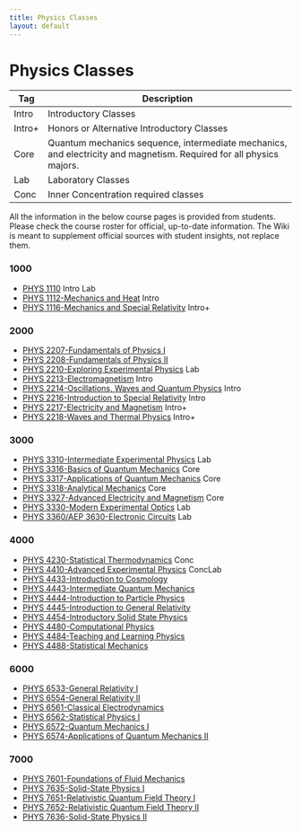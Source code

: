 ```yaml
---
title: Physics Classes
layout: default
---
```

<link rel="stylesheet" href="/main.css">

# Physics Classes

| Tag                            | Description                               |
| ------------------------------ | ----------------------------------------- |
| <span class="tag ml-1/2">Intro</span>  | Introductory Classes |
| <span class="tag ml-1/2">Intro+</span> | Honors or Alternative Introductory Classes |
| <span class="tag ml-1/2">Core</span> | Quantum mechanics sequence, intermediate mechanics, and electricity and magnetism. Required for all physics majors. |
| <span class="tag ml-1/2">Lab</span> | Laboratory Classes |
| <span class="tag ml-1/2">Conc</span> | Inner Concentration required classes |

All the information in the below course pages is provided from students. Please check the course roster for official, up-to-date information. The Wiki is meant to supplement official sources with student insights, not replace them.

### 1000

- [PHYS 1110](/classes/phys/PHYS1110.html) <span class="tag">Intro</span> <span class="tag">Lab</span>
- [PHYS 1112-Mechanics and Heat](/classes/phys/PHYS1112.html) <span class="tag">Intro</span>
- [PHYS 1116-Mechanics and Special Relativity](/classes/phys/PHYS1116.html) <span class="tag">Intro+</span>

### 2000

- [PHYS 2207-Fundamentals of Physics I](/classes/phys/PHYS2207.html) 
- [PHYS 2208-Fundamentals of Physics II](/classes/phys/PHYS2208.html)
- [PHYS 2210-Exploring Experimental Physics](/classes/phys/PHYS2210.html) <span class="tag">Lab</span>
- [PHYS 2213-Electromagnetism](/classes/phys/PHYS2213.html) <span class="tag">Intro</span>
- [PHYS 2214-Oscillations, Waves and Quantum Physics](/classes/phys/PHYS2214.html) <span class="tag">Intro</span>
- [PHYS 2216-Introduction to Special Relativity](/classes/phys/PHYS2216.html) <span class="tag">Intro</span>
- [PHYS 2217-Electricity and Magnetism](/classes/phys/PHYS2217.html) <span class="tag">Intro+</span>
- [PHYS 2218-Waves and Thermal Physics](/classes/phys/PHYS2218.html) <span class="tag">Intro+</span>

### 3000

- [PHYS 3310-Intermediate Experimental Physics](/classes/phys/PHYS3310.html) <span class="tag">Lab</span>
- [PHYS 3316-Basics of Quantum Mechanics](/classes/phys/PHYS3316.html) <span class="tag">Core</span>
- [PHYS 3317-Applications of Quantum Mechanics](/classes/phys/PHYS3317.html) <span class="tag">Core</span>
- [PHYS 3318-Analytical Mechanics](/classes/phys/PHYS3318.html) <span class="tag">Core</span>
- [PHYS 3327-Advanced Electricity and Magnetism](/classes/phys/PHYS3327.html) <span class="tag">Core</span>
- [PHYS 3330-Modern Experimental Optics](/classes/phys/PHYS3330.html) <span class="tag">Lab</span>
- [PHYS 3360/AEP 3630-Electronic Circuits](/classes/phys/PHYS3360.html) <span class="tag">Lab</span>

### 4000
- [PHYS 4230-Statistical Thermodynamics](/classes/phys/PHYS4230.html) <span class="tag">Conc</span>
- [PHYS 4410-Advanced Experimental Physics](/classes/phys/PHYS4410.html) <span class="tag">Conc</span><span class="tag">Lab</span>
- [PHYS 4433-Introduction to Cosmology](/classes/phys/PHYS4433.html)
- [PHYS 4443-Intermediate Quantum Mechanics](/classes/phys/PHYS4443.html)
- [PHYS 4444-Introduction to Particle Physics](/classes/phys/PHYS4444.html)
- [PHYS 4445-Introduction to General Relativity](/classes/phys/PHYS4445.html)  
- [PHYS 4454-Introductory Solid State Physics](/classes/phys/PHYS4454.html)
- [PHYS 4480-Computational Physics](/classes/phys/PHYS4480.html)
- [PHYS 4484-Teaching and Learning Physics](/classes/phys/PHYS4484.html)
- [PHYS 4488-Statistical Mechanics](/classes/phys/PHYS4488.html)

### 6000
- [PHYS 6533-General Relativity I](/classes/phys/PHYS6553.html)
- [PHYS 6554-General Relativity II](/classes/phys/PHYS6554.html)
- [PHYS 6561-Classical Electrodynamics](/classes/phys/PHYS6561.html)
- [PHYS 6562-Statistical Physics I](/classes/phys/PHYS6562.html)
- [PHYS 6572-Quantum Mechanics I](/classes/phys/PHYS6572.html)
- [PHYS 6574-Applications of Quantum Mechanics II](/classes/phys/PHYS6574.html)

### 7000
- [PHYS 7601-Foundations of Fluid Mechanics](/classes/phys/PHYS7601.html)
- [PHYS 7635-Solid-State Physics I](/classes/phys/PHYS7635.html)
- [PHYS 7651-Relativistic Quantum Field Theory I](/classes/phys/PHYS7651.html)
- [PHYS 7652-Relativistic Quantum Field Theory II](/classes/phys/PHYS7652.html)
- [PHYS 7636-Solid-State Physics II](/classes/phys/PHYS7673.html)













